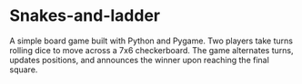 # Snakes-and-ladder
A simple board game built with Python and Pygame. Two players take turns rolling dice to move across a 7x6 checkerboard. The game alternates turns, updates positions, and announces the winner upon reaching the final square. 
